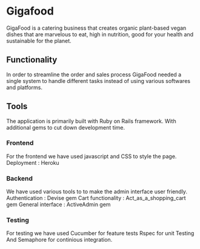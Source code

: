 # Gigafood
GigaFood is a catering business that creates organic plant-based vegan dishes that are marvelous to eat, high in nutrition, good for your health and sustainable for the planet.

## Functionality
In order to streamline the order and sales process GigaFood needed a single system to handle different tasks instead of using various softwares and platforms.

## Tools
The application is primarily built with Ruby on Rails framework. With additional gems to cut down development time.

### Frontend
For the frontend we have used javascript and CSS to style the page.
Deployment : Heroku

### Backend
We have used various tools to to make the admin interface user friendly.
Authentication : Devise gem
Cart functionality : Act_as_a_shopping_cart gem
General interface : ActiveAdmin gem

### Testing
For testing we have used
Cucumber for feature tests
Rspec for unit Testing
And Semaphore for continious integration.
